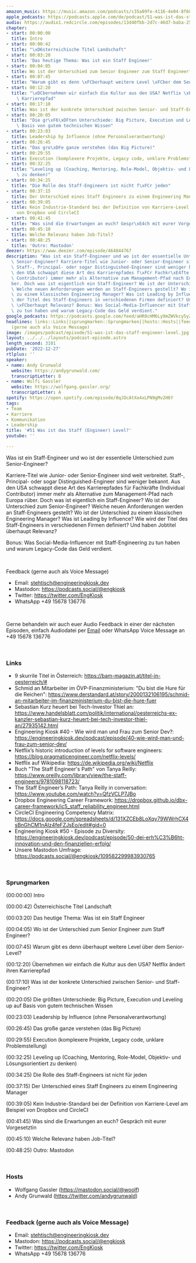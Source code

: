 ```yaml
---
amazon_music: https://music.amazon.com/podcasts/c35a09fe-4116-4e04-8f68-77d61b112e46/episodes/0fe56a3a-b9c0-4200-9406-87cf5a87baa6/engineering-kiosk-51-was-ist-das-staff-engineer-level
apple_podcasts: https://podcasts.apple.com/de/podcast/51-was-ist-das-staff-engineer-level/id1603082924?i=1000591357705
audio: https://audio1.redcircle.com/episodes/13d40fbb-2d7c-46d7-baba-25514ecd6dc6/stream.mp3
chapter:
- start: 00:00:00
  title: Intro
- start: 00:00:42
  title: "\xD6sterreichische Titel Landschaft"
- start: 00:03:20
  title: 'Das heutige Thema: Was ist ein Staff Engineer'
- start: 00:04:05
  title: Wo ist der Unterschied zum Senior Engineer zum Staff Engineer?
- start: 00:07:45
  title: "Warum gibt es denn \xFCberhaupt weitere Level \xFCber dem Senior-Level?"
- start: 00:12:20
  title: "\xDCbernehmen wir einfach die Kultur aus den USA? Netflix \xE4ndert ihren\
    \ Karrierepfad"
- start: 00:17:10
  title: Was ist der konkrete Unterschied zwischen Senior- und Staff-Engineer?
- start: 00:20:05
  title: "Die gr\xF6\xDFten Unterschiede: Big Picture, Execution und Leveling up auf\
    \ Basis von gutem technischen Wissen"
- start: 00:23:03
  title: Leadership by Influence (ohne Personalverantwortung)
- start: 00:26:45
  title: "Das gro\xDFe ganze verstehen (das Big Picture)"
- start: 00:29:55
  title: Execution (komplexere Projekte, Legacy code, unklare Problemstellung)
- start: 00:32:25
  title: "Leveling up (Coaching, Mentoring, Role-Model, Objektiv- und L\xF6sungsorientiert\
    \ zu denken)"
- start: 00:34:25
  title: "Die Rolle des Staff-Engineers ist nicht f\xFCr jeden"
- start: 00:37:15
  title: Der Unterschied eines Staff Engineers zu einem Engineering Manager
- start: 00:39:05
  title: Kein Industrie-Standard bei der Definition von Karriere-Level am Beispiel
    von Dropbox und CircleCI
- start: 00:41:45
  title: "Was sind die Erwartungen an euch? Gespr\xE4ch mit eurer Vorgesetztin"
- start: 00:45:10
  title: Welche Relevanz haben Job-Titel?
- start: 00:48:25
  title: 'Outro: Mastodon'
deezer: https://www.deezer.com/episode/464844767
description: "Was ist ein Staff-Engineer und wo ist der essentielle Unterschied zum\
  \ Senior-Engineer? Karriere-Titel wie Junior- oder Senior-Engineer sind weit verbreitet.\
  \ Staff-, Principal- oder sogar Distinguished-Engineer sind weniger bekannt. Aus\
  \ den USA schwappt diese Art des Karrierepfades f\xFCr Fachkr\xE4fte (Individual\
  \ Contributor) immer mehr als Alternative zum Management-Pfad nach Europa r\xFC\
  ber. Doch was ist eigentlich ein Staff-Engineer? Wo ist der Unterschied zum Senior-Engineer?\
  \ Welche neuen Anforderungen werden an Staff-Engineers gestellt? Wo ist der Unterschied\
  \ zu einem klassischen Engineering Manager? Was ist Leading by Influence? Wie wird\
  \ der Titel des Staff-Engineers in verschiedenen Firmen definiert? Und haben Jobtitel\
  \ \xFCberhaupt Relevanz? Bonus: Was Social-Media-Influencer mit Staff-Engineering\
  \ zu tun haben und warum Legacy-Code das Geld verdient."
google_podcasts: https://podcasts.google.com/feed/aHR0cHM6Ly9mZWVkcy5yZWRjaXJjbGUuY29tLzBlY2ZkZmQ3LWZkYTEtNGMzZC05NTE1LTQ3NjcyN2Y5ZGY1ZQ/episode/Yjc0NTM1ODctYTBkYS00OTg5LWJmNzYtM2QyNDg0OGEyYzhh?sa=X&ved=2ahUKEwjaoeXtr5n8AhWDFmIAHeULDX0QkfYCegQIARAF
headlines: links::Links||sprungmarken::Sprungmarken||hosts::Hosts||feedback-gerne-auch-als-voice-message::Feedback
  (gerne auch als Voice Message)
image: /images/podcast/episode/51-was-ist-das-staff-engineer-level.jpg
layout: ../../../layouts/podcast-episode.astro
length_second: 3101
pubDate: '2022-12-27'
rtlplus: ''
speaker:
- name: Andy Grunwald
  website: https://andygrunwald.com/
  transcriptLetter: B
- name: Wolfi Gassler
  website: https://wolfgang.gassler.org/
  transcriptLetter: A
spotify: https://open.spotify.com/episode/0qJOcAtXo4xLPN9gMv2H6Y
tags:
- Team
- Karriere
- Kommunikation
- Leadership
title: '#51 Was ist das Staff (Engineer) Level?'
youtube: ''

---
```

<p>Was ist ein Staff-Engineer und wo ist der essentielle Unterschied zum Senior-Engineer?</p><p>Karriere-Titel wie Junior- oder Senior-Engineer sind weit verbreitet. Staff-, Principal- oder sogar Distinguished-Engineer sind weniger bekannt. Aus den USA schwappt diese Art des Karrierepfades für Fachkräfte (Individual Contributor) immer mehr als Alternative zum Management-Pfad nach Europa rüber. Doch was ist eigentlich ein Staff-Engineer? Wo ist der Unterschied zum Senior-Engineer? Welche neuen Anforderungen werden an Staff-Engineers gestellt? Wo ist der Unterschied zu einem klassischen Engineering Manager? Was ist Leading by Influence? Wie wird der Titel des Staff-Engineers in verschiedenen Firmen definiert? Und haben Jobtitel überhaupt Relevanz?</p><p>Bonus: Was Social-Media-Influencer mit Staff-Engineering zu tun haben und warum Legacy-Code das Geld verdient. </p><p><br></p><p>Feedback (gerne auch als Voice Message)</p><ul><li>Email: <a href="mailto:stehtisch@engineeringkiosk.dev" rel="nofollow">stehtisch@engineeringkiosk.dev</a></li><li>Mastodon: <a href="https://podcasts.social/@engkiosk" rel="nofollow">https://podcasts.social/@engkiosk</a></li><li>Twitter: <a href="https://twitter.com/EngKiosk" rel="nofollow">https://twitter.com/EngKiosk</a></li><li>WhatsApp +49 15678 136776</li></ul><p><br></p><p>Gerne behandeln wir auch euer Audio Feedback in einer der nächsten Episoden, einfach Audiodatei per <a href="https://engineeringkiosk.dev/kontakt/">Email</a> oder WhatsApp Voice Message an +49 15678 136776</p><p><br></p><h3 id="links">Links</h3><ul><li>9 skurrile Titel in Österreich: <a href="https://bam-magazin.at/titel-in-oesterreich/" rel="nofollow">https://bam-magazin.at/titel-in-oesterreich/#</a></li><li>Schmid an Mitarbeiter im ÖVP-Finanzministerium: &#34;Du bist die Hure für die Reichen&#34;: <a href="https://www.derstandard.at/story/2000132106195/schmid-an-mitarbeiter-im-finanzministerium-du-bist-die-hure-fuer" rel="nofollow">https://www.derstandard.at/story/2000132106195/schmid-an-mitarbeiter-im-finanzministerium-du-bist-die-hure-fuer</a></li><li>Sebastian Kurz heuert bei Tech-Investor Thiel an: <a href="https://www.handelsblatt.com/politik/international/oesterreichs-ex-kanzler-sebastian-kurz-heuert-bei-tech-investor-thiel-an/27935142.html" rel="nofollow">https://www.handelsblatt.com/politik/international/oesterreichs-ex-kanzler-sebastian-kurz-heuert-bei-tech-investor-thiel-an/27935142.html</a></li><li>Engineering Kiosk #40 - Wie wird man und Frau zum Senior Dev?: <a href="https://engineeringkiosk.dev/podcast/episode/40-wie-wird-man-und-frau-zum-senior-dev/">https://engineeringkiosk.dev/podcast/episode/40-wie-wird-man-und-frau-zum-senior-dev/</a></li><li>Netflix’s historic introduction of levels for software engineers: <a href="https://blog.pragmaticengineer.com/netflix-levels/" rel="nofollow">https://blog.pragmaticengineer.com/netflix-levels/</a></li><li>Netflix auf Wikipedia: <a href="https://de.wikipedia.org/wiki/Netflix" rel="nofollow">https://de.wikipedia.org/wiki/Netflix</a></li><li>Buch &#34;The Staff Engineer&#39;s Path&#34; von Tanya Reilly: <a href="https://www.oreilly.com/library/view/the-staff-engineers/9781098118723/" rel="nofollow">https://www.oreilly.com/library/view/the-staff-engineers/9781098118723/</a></li><li>The Staff Engineer’s Path: Tanya Reilly in conversation: <a href="https://www.youtube.com/watch?v=QfzVCLP7JBo" rel="nofollow">https://www.youtube.com/watch?v=QfzVCLP7JBo</a></li><li>Dropbox Engineering Career Framework: <a href="https://dropbox.github.io/dbx-career-framework/ic5_staff_reliability_engineer.html" rel="nofollow">https://dropbox.github.io/dbx-career-framework/ic5_staff_reliability_engineer.html</a></li><li>CircleCI Engineering Competency Matrix: <a href="https://docs.google.com/spreadsheets/d/131XZCEb8LoXqy79WWrhCX4sBnGhCM1nAIz4feFZJsEo/edit#gid=0" rel="nofollow">https://docs.google.com/spreadsheets/d/131XZCEb8LoXqy79WWrhCX4sBnGhCM1nAIz4feFZJsEo/edit#gid=0</a></li><li>Engineering Kiosk #50 - Episode zu Diversity: <a href="https://engineeringkiosk.dev/podcast/episode/50-dei-erh%C3%B6ht-innovation-und-den-finanziellen-erfolg/">https://engineeringkiosk.dev/podcast/episode/50-dei-erh%C3%B6ht-innovation-und-den-finanziellen-erfolg/</a></li><li>Unsere Mastodon Umfrage: <a href="https://podcasts.social/@engkiosk/109582299983930765" rel="nofollow">https://podcasts.social/@engkiosk/109582299983930765</a></li></ul><p><br></p><h3 id="sprungmarken">Sprungmarken</h3><p><span>(00:00:00) Intro</span></p><p><span>(00:00:42) Österreichische Titel Landschaft</span></p><p><span>(00:03:20) Das heutige Thema: Was ist ein Staff Engineer</span></p><p><span>(00:04:05) Wo ist der Unterschied zum Senior Engineer zum Staff Engineer?</span></p><p><span>(00:07:45) Warum gibt es denn überhaupt weitere Level über dem Senior-Level?</span></p><p><span>(00:12:20) Übernehmen wir einfach die Kultur aus den USA? Netflix ändert ihren Karrierepfad</span></p><p><span>(00:17:10) Was ist der konkrete Unterschied zwischen Senior- und Staff-Engineer?</span></p><p><span>(00:20:05) Die größten Unterschiede: Big Picture, Execution und Leveling up auf Basis von gutem technischen Wissen</span></p><p><span>(00:23:03) Leadership by Influence (ohne Personalverantwortung)</span></p><p><span>(00:26:45) Das große ganze verstehen (das Big Picture)</span></p><p><span>(00:29:55) Execution (komplexere Projekte, Legacy code, unklare Problemstellung)</span></p><p><span>(00:32:25) Leveling up (Coaching, Mentoring, Role-Model, Objektiv- und Lösungsorientiert zu denken)</span></p><p><span>(00:34:25) Die Rolle des Staff-Engineers ist nicht für jeden</span></p><p><span>(00:37:15) Der Unterschied eines Staff Engineers zu einem Engineering Manager</span></p><p><span>(00:39:05) Kein Industrie-Standard bei der Definition von Karriere-Level am Beispiel von Dropbox und CircleCI</span></p><p><span>(00:41:45) Was sind die Erwartungen an euch? Gespräch mit eurer Vorgesetztin</span></p><p><span>(00:45:10) Welche Relevanz haben Job-Titel?</span></p><p><span>(00:48:25) Outro: Mastodon</span></p><p><br></p><h3 id="hosts">Hosts</h3><ul><li>Wolfgang Gassler (<a href="https://mastodon.social/@woolf" rel="nofollow">https://mastodon.social/@woolf</a>)</li><li>Andy Grunwald (<a href="https://twitter.com/andygrunwald" rel="nofollow">https://twitter.com/andygrunwald</a>)</li></ul><p><br></p><h3 id="feedback-gerne-auch-als-voice-message">Feedback (gerne auch als Voice Message)</h3><ul><li>Email: <a href="mailto:stehtisch@engineeringkiosk.dev" rel="nofollow">stehtisch@engineeringkiosk.dev</a></li><li>Mastodon: <a href="https://podcasts.social/@engkiosk" rel="nofollow">https://podcasts.social/@engkiosk</a></li><li>Twitter: <a href="https://twitter.com/EngKiosk" rel="nofollow">https://twitter.com/EngKiosk</a></li><li>WhatsApp +49 15678 136776</li></ul>
